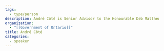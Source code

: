```yaml
---
tags:
  - type/person
description: André Côté is Senior Advisor to the Honourable Deb Matthews, Ontario's Deputy Premier and Minister Responsible for Digital Government
organization:
  - "[[Government of Ontario]]"
title: André Côté
categories:
  - speaker
---
```


